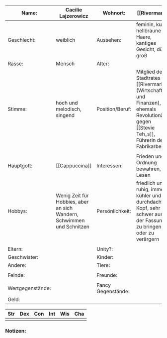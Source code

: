 
| Name:            | Cacilie Lajzerowicz                                                   | Wohnort:           | [[Rivermark]]                                                                                                                              |
| ---------------- | --------------------------------------------------------------------- | ------------------ | ------------------------------------------------------------------------------------------------------------------------------------------ |
| Geschlecht:      | weiblich                                                              | Aussehen:          | feminin, kurze hellbraune Haare, kantiges Gesicht, dünn groß                                                                               |
| Rasse:           | Mensch                                                                | Alter:             |                                                                                                                                            |
| Stimme:          | hoch und melodisch, singend                                           | Position/Beruf:    | Mitglied des Stadtrates [[Rivermark]]s (Wirtschaft und Finanzen), ehemals Revolutionärin gegen [[Stevie Teh_s]], Führerin der Fabrikarbeiter |
|                  |                                                                       |                    |                                                                                                                                            |
| Hauptgott:       | [[Cappuccina]]                                                        | Interessen:        | Frieden und Ordnung bewahren, Lesen                                                                                                        |
| Hobbys:          | Wenig Zeit für Hobbies, aber an sich Wandern, Schwimmen und Schnitzen | Persönlichkeit:    | friedlich und ruhig, immer kühler und durchdachter Kopf, sehr schwer aus der Fassung zu bringen oder zu verärgern                          |
|                  |                                                                       |                    |                                                                                                                                            |
| Eltern:          |                                                                       | Unity?:            |                                                                                                                                            |
| Geschwister:     |                                                                       | Kinder:            |                                                                                                                                            |
| Andere:          |                                                                       | Tiere:             |                                                                                                                                            |
|                  |                                                                       |                    |                                                                                                                                            |
| Feinde:          |                                                                       | Freunde:           |                                                                                                                                            |
|                  |                                                                       |                    |                                                                                                                                            |
| Wertgegenstände: |                                                                       | Fancy Gegenstände: |                                                                                                                                            |
| Geld:            |                                                                       |                    |                                                                                                                                            |

| Str | Dex | Con | Int | Wis | Cha |
| --- | --- | --- | --- | --- | --- |
|     |     |     |     |     |     |
### Notizen:
